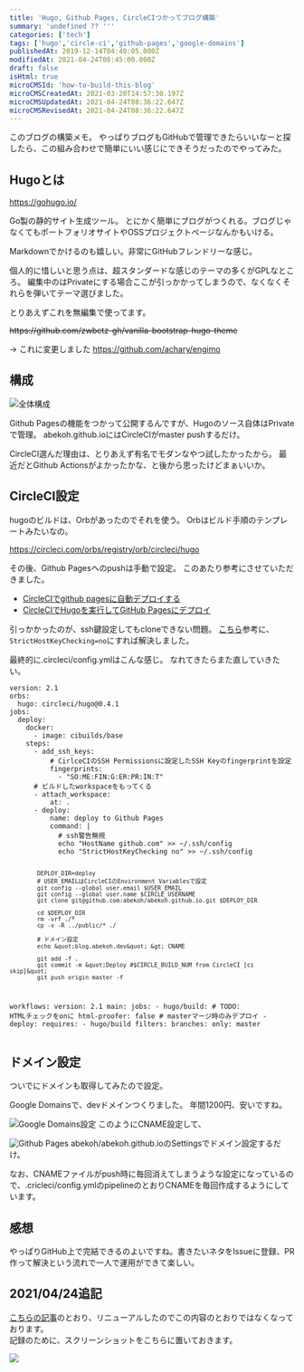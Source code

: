 ```yaml
---
title: 'Hugo, Github Pages, CircleCIつかってブログ構築'
summary: 'undefined ?? '''
categories: ['tech']
tags: ['hugo','circle-ci','github-pages','google-domains']
publishedAt: 2019-12-14T04:40:05.000Z
modifiedAt: 2021-04-24T08:45:00.000Z
draft: false
isHtml: true
microCMSId: 'how-to-build-this-blog'
microCMSCreatedAt: 2021-03-20T14:57:30.197Z
microCMSUpdatedAt: 2021-04-24T08:36:22.647Z
microCMSRevisedAt: 2021-04-24T08:36:22.647Z
---
```

<p>このブログの構築メモ。
やっぱりブログもGitHubで管理できたらいいなーと探したら、この組み合わせで簡単にいい感じにできそうだったのでやってみた。</p>
<h2 id="hugoとは">Hugoとは</h2>
<p><a href="https://gohugo.io/">https://gohugo.io/</a></p>
<p>Go製の静的サイト生成ツール。
とにかく簡単にブログがつくれる。ブログじゃなくてもポートフォリオサイトやOSSプロジェクトページなんかもいける。</p>
<p>Markdownでかけるのも嬉しい。非常にGitHubフレンドリーな感じ。</p>
<p>個人的に惜しいと思う点は、超スタンダードな感じのテーマの多くがGPLなところ。
編集中のはPrivateにする場合ここが引っかかってしまうので、なくなくそれらを弾いてテーマ選びました。</p>
<p>とりあえずこれを無編集で使ってます。</p>
<p><del>https://github.com/zwbetz-gh/vanilla-bootstrap-hugo-theme</del></p>
<p>→ これに変更しました <a href="https://github.com/achary/engimo">https://github.com/achary/engimo</a></p>
<h2 id="構成">構成</h2>
<p><img src="https://images.microcms-assets.io/assets/4f79e018736547879adf5670ebeaccc3/32dd7d4016974ffd8eda9e13cb58babe/circleci-github-hugo.png" alt="全体構成"></p>
<p>Github Pagesの機能をつかって公開するんですが、Hugoのソース自体はPrivateで管理。
abekoh.github.ioにはCircleCIがmaster pushするだけ。</p>
<p>CircleCI選んだ理由は、とりあえず有名でモダンなやつ試したかったから。
最近だとGithub Actionsがよかったかな、と後から思ったけどまぁいいか。</p>
<h2 id="circleci設定">CircleCI設定</h2>
<p>hugoのビルドは、Orbがあったのでそれを使う。
Orbはビルド手順のテンプレートみたいなの。</p>
<p><a href="https://circleci.com/orbs/registry/orb/circleci/hugo">https://circleci.com/orbs/registry/orb/circleci/hugo</a></p>
<p>その後、Github Pagesへのpushは手動で設定。
このあたり参考にさせていただきました。</p>
<ul>
<li><a href="https://qiita.com/sterashima78/items/ddb8161eb6345d9fb15b">CircleCIでgithub pagesに自動デプロイする</a></li>
<li><a href="https://t32k.me/mol/log/hugo-circleci-ghpages-2018/">CircleCIでHugoを実行してGitHub Pagesにデプロイ</a></li>
</ul>
<p>引っかかったのが、ssh鍵設定してもcloneできない問題。
<a href="https://discuss.circleci.com/t/git-clone-fails-in-circle-2-0/15211">こちら</a>参考に、<code>StrictHostKeyChecking=no</code>にすれば解決しました。</p>
<p>最終的に.circleci/config.ymlはこんな感じ。
なれてきたらまた直していきたい。</p>
<pre><code class="language-yaml">version: 2.1
orbs:
  hugo: circleci/hugo@0.4.1
jobs:
  deploy:
    docker:
      - image: cibuilds/base
    steps:
      - add_ssh_keys:
          # CirlceCIのSSH Permissionsに設定したSSH Keyのfingerprintを設定
          fingerprints:
            - &quot;SO:ME:FIN:G:ER:PR:IN:T&quot;
      # ビルドしたworkspaceをもってくる
      - attach_workspace:
          at: .
      - deploy:
          name: deploy to Github Pages
          command: |
            # ssh警告無視
            echo &quot;HostName github.com&quot; &gt;&gt; ~/.ssh/config
            echo &quot;StrictHostKeyChecking no&quot; &gt;&gt; ~/.ssh/config

            DEPLOY_DIR=deploy
            # USER_EMAILはCircleCIのEnvironment Variablesで設定
            git config --global user.email $USER_EMAIL
            git config --global user.name $CIRCLE_USERNAME
            git clone git@github.com:abekoh/abekoh.github.io.git $DEPLOY_DIR

            cd $DEPLOY_DIR
            rm -vrf ./*
            cp -v -R ../public/* ./

            # ドメイン設定
            echo &quot;blog.abekoh.dev&quot; &gt; CNAME

            git add -f .
            git commit -m &quot;Deploy #$CIRCLE_BUILD_NUM from CircleCI [ci skip]&quot;
            git push origin master -f
workflows:
  version: 2.1
  main:
    jobs:
      - hugo/build:
          # TODO: HTMLチェックをonに
          html-proofer: false
      # masterマージ時のみデプロイ
      - deploy:
          requires:
            - hugo/build
          filters:
            branches:
              only: master
</code></pre>
<h2 id="ドメイン設定">ドメイン設定</h2>
<p>ついでにドメインも取得してみたので設定。</p>
<p>Google Domainsで、devドメインつくりました。
年間1200円、安いですね。</p>
<p><img src="https://images.microcms-assets.io/assets/4f79e018736547879adf5670ebeaccc3/6d91827834544e0c827dfa96dc200674/google-domains-cname-config.png" alt="Google Domains設定">
このようにCNAME設定して、</p>
<p><img src="https://images.microcms-assets.io/assets/4f79e018736547879adf5670ebeaccc3/908fc4ae8e714c82b8ed451968e4d063/github-pages-domain-config.png" alt="Github Pages">
abekoh/abekoh.github.ioのSettingsでドメイン設定するだけ。</p>
<p>なお、CNAMEファイルがpush時に毎回消えてしまうような設定になっているので、.cricleci/config.ymlのpipelineのとおりCNAMEを毎回作成するようにしています。</p>
<h2 id="感想">感想</h2>
<p>やっぱりGitHub上で完結できるのよいですね。書きたいネタをIssueに登録、PR作って解決という流れで一人で運用ができて楽しい。</p>

<h2>2021/04/24追記</h2>
<p><a href="https://blog.abekoh.dev/posts/build-blog-with-nextjs">こちらの記事</a>のとおり、リニューアルしたのでこの内容のとおりではなくなっております。<br>
記録のために、スクリーンショットをこちらに置いておきます。
</p>
<p><img src="https://images.microcms-assets.io/assets/4f79e018736547879adf5670ebeaccc3/8768ddd0b6314a4d97da239d3c95c765/blog-with-hugo.png"/></p>
    